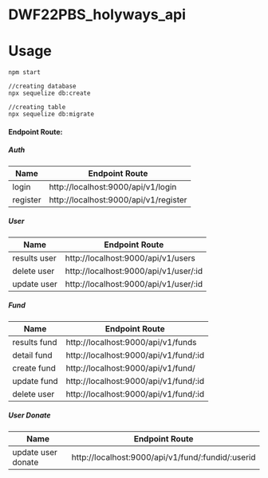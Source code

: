 # DWF22PBS_holyways_api

# Usage

```
npm start

//creating database
npx sequelize db:create

//creating table
npx sequelize db:migrate

```

#### Endpoint Route:

##### Auth

| Name     | Endpoint Route                        |
| -------- | ------------------------------------- |
| login    | http://localhost:9000/api/v1/login    |
| register | http://localhost:9000/api/v1/register |

##### User

| Name         | Endpoint Route                        |
| ------------ | ------------------------------------- |
| results user | http://localhost:9000/api/v1/users    |
| delete user  | http://localhost:9000/api/v1/user/:id |
| update user  | http://localhost:9000/api/v1/user/:id |

##### Fund

| Name         | Endpoint Route                        |
| ------------ | ------------------------------------- |
| results fund | http://localhost:9000/api/v1/funds    |
| detail fund  | http://localhost:9000/api/v1/fund/:id |
| create fund  | http://localhost:9000/api/v1/fund/    |
| update fund  | http://localhost:9000/api/v1/fund/:id |
| delete user  | http://localhost:9000/api/v1/fund/:id |

##### User Donate

| Name               | Endpoint Route                                    |
| ------------------ | ------------------------------------------------- |
| update user donate | http://localhost:9000/api/v1/fund/:fundid/:userid |
